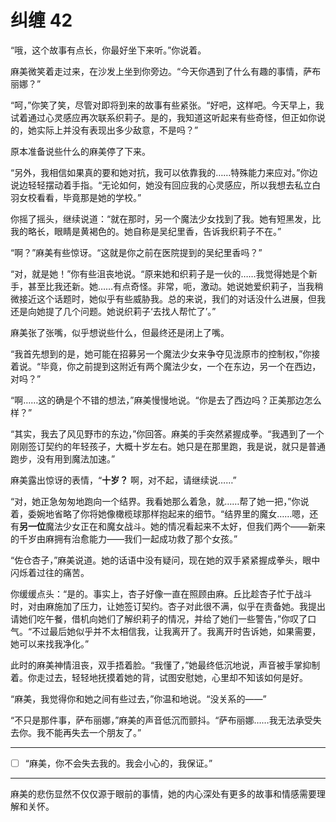 # 纠缠 42

“哦，这个故事有点长，你最好坐下来听。”你说着。

麻美微笑着走过来，在沙发上坐到你旁边。“今天你遇到了什么有趣的事情，萨布丽娜？”

“呵，”你笑了笑，尽管对即将到来的故事有些紧张。“好吧，这样吧。今天早上，我试着通过心灵感应再次联系织莉子。是的，我知道这听起来有些奇怪，但正如你说的，她实际上并没有表现出多少敌意，不是吗？”

原本准备说些什么的麻美停了下来。

“另外，我相信如果真的要和她对抗，我可以依靠我的……特殊能力来应对。”你边说边轻轻摆动着手指。“无论如何，她没有回应我的心灵感应，所以我想去私立白羽女校看看，毕竟那是她的学校。”

你摇了摇头，继续说道：“就在那时，另一个魔法少女找到了我。她有短黑发，比我的略长，眼睛是黄褐色的。她自称是吴纪里香，告诉我织莉子不在。”

“啊？”麻美有些惊讶。“这就是你之前在医院提到的吴纪里香吗？”

“对，就是她！”你有些沮丧地说。“原来她和织莉子是一伙的……我觉得她是个新手，甚至比我还新。她……有点奇怪。非常，呃，激动。她说她爱织莉子，当我稍微接近这个话题时，她似乎有些威胁我。总的来说，我们的对话没什么进展，但我还是向她提了几个问题。她说织莉子‘去找人帮忙了’。”

麻美张了张嘴，似乎想说些什么，但最终还是闭上了嘴。

“我首先想到的是，她可能在招募另一个魔法少女来争夺见泷原市的控制权，”你接着说。“毕竟，你之前提到这附近有两个魔法少女，一个在东边，另一个在西边，对吗？”

“啊……这的确是个不错的想法，”麻美慢慢地说。“你是去了西边吗？正美那边怎么样？”

“其实，我去了风见野市的东边，”你回答。麻美的手突然紧握成拳。“我遇到了一个刚刚签订契约的年轻孩子，大概十岁左右。她只是在那里跑，我是说，就只是普通跑步，没有用到魔法加速。”

麻美露出惊讶的表情，“**十岁？** 啊，对不起，请继续说……”

“对，她正急匆匆地跑向一个结界。我看她那么着急，就……帮了她一把，”你说着，委婉地省略了你将她像橄榄球那样抱起来的细节。“结界里的魔女……嗯，还有**另一位**魔法少女正在和魔女战斗。她的情况看起来不太好，但我们两个——新来的千岁由麻拥有治愈能力——我们一起成功救了那个女孩。”

“佐仓杏子，”麻美说道。她的话语中没有疑问，现在她的双手紧紧握成拳头，眼中闪烁着过往的痛苦。

你缓缓点头：“是的。事实上，杏子好像一直在照顾由麻。丘比趁杏子忙于战斗时，对由麻施加了压力，让她签订契约。杏子对此很不满，似乎在责备她。我提出请她们吃午餐，借机向她们了解织莉子的情况，并给了她们一些警告，”你叹了口气。“不过最后她似乎并不太相信我，让我离开了。我离开时告诉她，如果需要，她可以来找我净化。”

此时的麻美神情沮丧，双手捂着脸。“我懂了，”她最终低沉地说，声音被手掌抑制着。你走过去，轻轻地抚摸着她的背，试图安慰她，心里却不知该如何是好。

“麻美，我觉得你和她之间有些过去，”你温和地说。“没关系的——”

“不只是那件事，萨布丽娜，”麻美的声音低沉而颤抖。“萨布丽娜……我无法承受失去你。我不能再失去一个朋友了。”

---

- [ ] “麻美，你不会失去我的。我会小心的，我保证。”

---

麻美的悲伤显然不仅仅源于眼前的事情，她的内心深处有更多的故事和情感需要理解和关怀。
